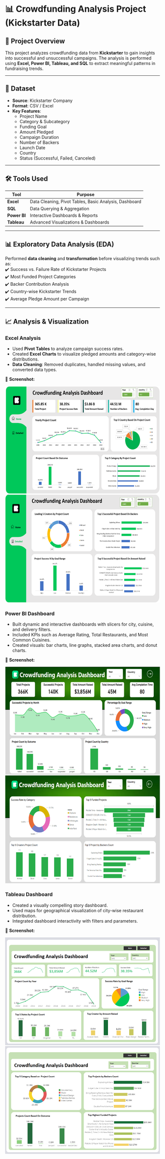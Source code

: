 # 📊 Crowdfunding Analysis Project (Kickstarter Data)

## 📌 Project Overview  
This project analyzes crowdfunding data from **Kickstarter** to gain insights into successful and unsuccessful campaigns. The analysis is performed using **Excel, Power BI, Tableau, and SQL** to extract meaningful patterns in fundraising trends.

---

## 📂 Dataset  
- **Source**: Kickstarter Company  
- **Format**: CSV / Excel  
- **Key Features**:  
  - Project Name  
  - Category & Subcategory  
  - Funding Goal  
  - Amount Pledged  
  - Campaign Duration  
  - Number of Backers  
  - Launch Date  
  - Country  
  - Status (Successful, Failed, Canceled)  

---

## 🛠️ Tools Used  
| Tool       | Purpose |
|------------|---------|
| **Excel**  | Data Cleaning, Pivot Tables, Basic Analysis, Dashboard |
| **SQL**    | Data Querying & Aggregation |
| **Power BI** | Interactive Dashboards & Reports |
| **Tableau** | Advanced Visualizations & Dashboards |

---

## 📊 Exploratory Data Analysis (EDA)  
Performed **data cleaning** and **transformation** before visualizing trends such as:  
✔️ Success vs. Failure Rate of Kickstarter Projects  
✔️ Most Funded Project Categories  
✔️ Backer Contribution Analysis  
✔️ Country-wise Kickstarter Trends  
✔️ Average Pledge Amount per Campaign  

---

## 📈 Analysis & Visualization  

###  Excel Analysis  
- Used **Pivot Tables** to analyze campaign success rates.  
- Created **Excel Charts** to visualize pledged amounts and category-wise distributions.  
- **Data Cleaning**: Removed duplicates, handled missing values, and converted data types.  

📌 **Screenshot:**  
<p align="center">
  <img src="https://github.com/Sanketkshirsagar05/Crowdfunding-Analysis-Project/blob/main/Dashboard%20Screenshot/Excel%20Dash%201.png" width="600" height="350"/>
  <br/>
  <img src="https://github.com/Sanketkshirsagar05/Crowdfunding-Analysis-Project/blob/main/Dashboard%20Screenshot/Excel%20Dash%202.png" width="600" height="350"/>
</p>

###  Power BI Dashboard
- Built dynamic and interactive dashboards with slicers for city, cuisine, and delivery filters.
- Included KPIs such as Average Rating, Total Restaurants, and Most Common Cuisines.
- Created visuals: bar charts, line graphs, stacked area charts, and donut charts.

📌 **Screenshot:**  
<p align="center">
  <img src="https://github.com/Sanketkshirsagar05/Crowdfunding-Analysis-Project/blob/main/Dashboard%20Screenshot/Power%20BI%20Dash%201.png" width="600" height="350"/>
  <br/>
  <img src="https://github.com/Sanketkshirsagar05/Crowdfunding-Analysis-Project/blob/main/Dashboard%20Screenshot/Power%20BI%20Dash%202.png" width="600" height="350"/>
</p>

###  Tableau Dashboard
- Created a visually compelling story dashboard.
- Used maps for geographical visualization of city-wise restaurant distribution.
- Integrated dashboard interactivity with filters and parameters.

📌 **Screenshot:**  
<p align="center">
  <img src="https://github.com/Sanketkshirsagar05/Crowdfunding-Analysis-Project/blob/main/Dashboard%20Screenshot/Tableau%20Dash%201.png" width="600" height="350"/>
  <br/>
  <img src="https://github.com/Sanketkshirsagar05/Crowdfunding-Analysis-Project/blob/main/Dashboard%20Screenshot/Tableau%20Dash%202%20.png" width="600" height="350"/>
</p>





